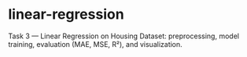 # linear-regression
Task 3 — Linear Regression on Housing Dataset: preprocessing, model training, evaluation (MAE, MSE, R²), and visualization.
